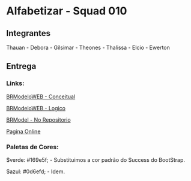 # Alfabetizar - Squad 010

## Integrantes

Thauan - Debora - Gilsimar - Theones - Thalissa - Elcio - Ewerton

## Entrega

### Links:
[BRModeloWEB - Conceitual](https://app.brmodeloweb.com/#!/conceptual/62d2b277fb89a70b5f786bd9)

[BRModeloWEB - Logico](https://app.brmodeloweb.com/#!/logic/%7B%22modelid%22:%2262d553cf84363699f1a567b1%22,%22conversionId%22:%22%22%7D)

[BRModel - No Repositorio](https://github.com/squad010-recodepro/avaliacao1/tree/main/Banco%20de%20Dados)

[Pagina Online](https://squad010-recodepro.github.io/avaliacao1/)

### Paletas de Cores:
$verde: #169e5f;  - Substituimos a cor padrão do Success do BootStrap.

$azul: #0d6efd; - Idem.



